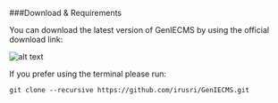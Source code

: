 ###Download & Requirements

You can download the latest version of GenIECMS by using the official download link:

![alt text](https://github.com/irusri/GenIECMS/blob/master/docs/download.png?raw=true "Logo Title Text 2")

If you prefer using the terminal please run:

```git clone --recursive https://github.com/irusri/GenIECMS.git```

